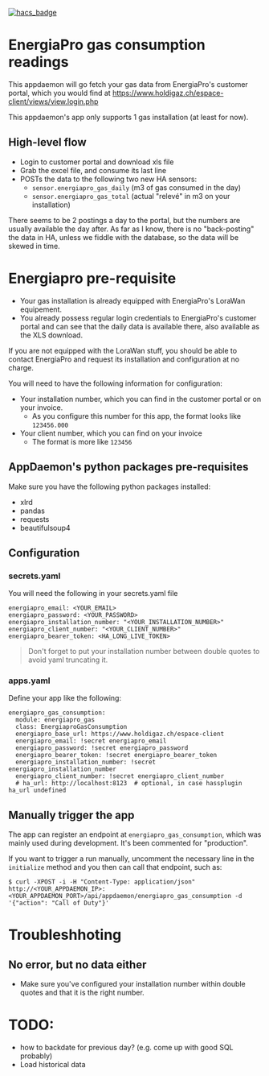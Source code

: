 [![hacs_badge](https://img.shields.io/badge/HACS-Default-41BDF5.svg?style=for-the-badge)](https://github.com/hacs/integration)

# EnergiaPro gas consumption readings
This appdaemon will go fetch your gas data from EnergiaPro's customer portal, which you would find at https://www.holdigaz.ch/espace-client/views/view.login.php

This appdaemon's app only supports 1 gas installation (at least for now).

## High-level flow
- Login to customer portal and download xls file
- Grab the excel file, and consume its last line
- POSTs the data to the following two new HA sensors:
  - `sensor.energiapro_gas_daily` (m3 of gas consumed in the day)
  - `sensor.energiapro_gas_total` (actual "relevé" in m3 on your installation)

There seems to be 2 postings a day to the portal, but the numbers are usually available the day after. As far as I know, there is no "back-posting" the data in HA, unless we fiddle with the database, so the data will be skewed in time.

# Energiapro pre-requisite
- Your gas installation is already equipped with EnergiaPro's LoraWan equipement.
- You already possess regular login credentials to EnergiaPro's customer portal and can see that the daily data is available there, also available as the XLS download.

If you are not equipped with the LoraWan stuff, you should be able to contact EnergiaPro and request its installation and configuration at no charge.

You will need to have the following information for configuration:
- Your installation number, which you can find in the customer portal or on your invoice.
  - As you configure this number for this app, the format looks like `123456.000`
- Your client number, which you can find on your invoice
  - The format is more like `123456`

## AppDaemon's python packages pre-requisites
Make sure you have the following python packages installed:
- xlrd
- pandas
- requests
- beautifulsoup4

## Configuration
### secrets.yaml
You will need the following in your secrets.yaml file

```
energiapro_email: <YOUR_EMAIL>
energiapro_password: <YOUR_PASSWORD>
energiapro_installation_number: "<YOUR_INSTALLATION_NUMBER>"
energiapro_client_number: "<YOUR_CLIENT_NUMBER>"
energiapro_bearer_token: <HA_LONG_LIVE_TOKEN>
```

> Don't forget to put your installation number between double quotes to avoid yaml truncating it.

### apps.yaml
Define your app like the following:

```
energiapro_gas_consumption:
  module: energiapro_gas
  class: EnergiaproGasConsumption
  energiapro_base_url: https://www.holdigaz.ch/espace-client
  energiapro_email: !secret energiapro_email
  energiapro_password: !secret energiapro_password
  energiapro_bearer_token: !secret energiapro_bearer_token
  energiapro_installation_number: !secret energiapro_installation_number
  energiapro_client_number: !secret energiapro_client_number
  # ha_url: http://localhost:8123  # optional, in case hassplugin ha_url undefined
```

## Manually trigger the app
The app can register an endpoint at `energiapro_gas_consumption`, which was mainly used during development. It's been commented for "production".

If you want to trigger a run manually, uncomment the necessary line in the `initialize` method and you then can call that endpoint, such as:

```
$ curl -XPOST -i -H "Content-Type: application/json"  http://<YOUR_APPDAEMON_IP>:<YOUR_APPDAEMON_PORT>/api/appdaemon/energiapro_gas_consumption -d '{"action": "Call of Duty"}'
```

# Troubleshhoting
## No error, but no data either
- Make sure you've configured your installation number within double quotes and that it is the right number.

# TODO:
- how to backdate for previous day? (e.g. come up with good SQL probably)
- Load historical data
